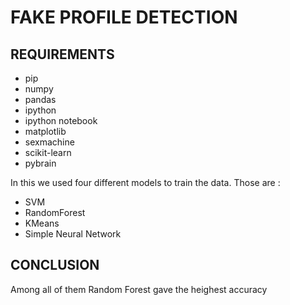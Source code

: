 # **FAKE PROFILE DETECTION**

## **REQUIREMENTS**

- pip
- numpy
- pandas
- ipython
- ipython notebook
- matplotlib
- sexmachine
- scikit-learn
- pybrain

In this we used four different models to train the data. Those are :

- SVM
- RandomForest
- KMeans 
- Simple Neural Network

## **CONCLUSION**

Among all of them Random Forest gave the heighest accuracy
